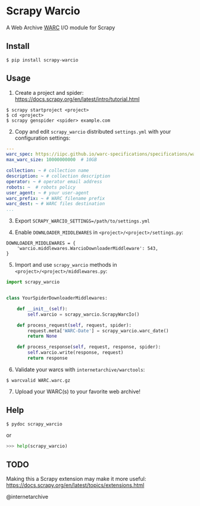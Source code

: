 Scrapy Warcio
=============

A Web Archive
[WARC](https://iipc.github.io/warc-specifications/specifications/warc-format/warc-1.0/)
I/O module for Scrapy


Install
-------

```shell
$ pip install scrapy-warcio
```


Usage
-----

1. Create a project and spider:<br>
   https://docs.scrapy.org/en/latest/intro/tutorial.html

```
$ scrapy startproject <project>
$ cd <project>
$ scrapy genspider <spider> example.com
```

2. Copy and edit `scrapy_warcio` distributed `settings.yml` with your
   configuration settings:

```yaml
---
warc_spec: https://iipc.github.io/warc-specifications/specifications/warc-format/warc-1.0/
max_warc_size: 10000000000  # 10GB

collection: ~ # collection name
description: ~ # collection description
operator: ~ # operator email address
robots: ~  # robots policy
user_agent: ~ # your user-agent
warc_prefix: ~ # WARC filename prefix
warc_dest: ~ # WARC files destination
...
```

3. Export `SCRAPY_WARCIO_SETTINGS=/path/to/settings.yml`

4. Enable `DOWNLOADER_MIDDLEWARES` in `<project>/<project>/settings.py`:

```
DOWNLOADER_MIDDLEWARES = {
    'warcio.middlewares.WarcioDownloaderMiddleware': 543,
}
```

5. Import and use `scrapy_warcio` methods in `<project>/<project>/middlewares.py`:

```python
import scrapy_warcio


class YourSpiderDownloaderMiddlewares:

    def __init__(self):
        self.warcio = scrapy_warcio.ScrapyWarcIo()

    def process_request(self, request, spider):
        request.meta['WARC-Date'] = scrapy_warcio.warc_date()
        return None

    def process_response(self, request, response, spider):
        self.warcio.write(response, request)
        return response
```

6. Validate your warcs with `internetarchive/warctools`:

```shell
$ warcvalid WARC.warc.gz
```

7. Upload your WARC(s) to your favorite web archive!


Help
----

```shell
$ pydoc scrapy_warcio
```

or

```python
>>> help(scrapy_warcio)
```


TODO
----

Making this a Scrapy extension may make it more useful:<br>
https://docs.scrapy.org/en/latest/topics/extensions.html


@internetarchive
